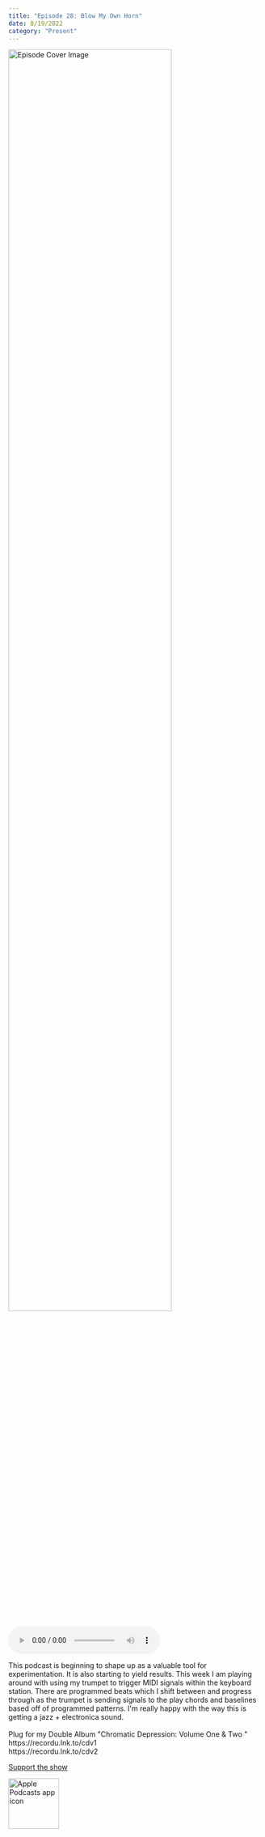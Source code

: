 ```yaml
---
title: "Episode 28: Blow My Own Horn"
date: 8/19/2022
category: "Present"
---
```

<img src="https://artwork.captivate.fm/1044e748-88b7-4c34-aa5a-6c46cd947d4e/60854458c4d1acdf4e1c2f79c4137142d85d78e379bdafbd69bd34c85f5819ad.jpg" alt="Episode Cover Image" width=80%/>
<audio controls>
  <source src="https://podcasts.captivate.fm/media/508a754f-7aa4-4a4d-a029-1d2eb1ccb55b/11166896-episode-28-blow-my-own-horn.mp3" type="audio/mpeg">
  Your browser does not support the audio element.
</audio>

<p>This podcast is beginning to shape up as a valuable tool for experimentation. It is also starting to yield results. This week I am playing around with using my trumpet to trigger MIDI signals within the keyboard station. There are programmed beats which I shift between and progress through as the trumpet is sending signals to the play chords and baselines based off of programmed patterns. I&apos;m really happy with the way this is getting a jazz + electronica sound. <br/><br/>Plug for my Double Album &quot;Chromatic Depression: Volume One &amp; Two &quot;<br/>https://recordu.lnk.to/cdv1<br/>https://recordu.lnk.to/cdv2</p><a rel="payment" href="https://www.paypal.com/donate/?hosted_button_id=WX3GRUK5BHJLS">Support the show</a>

<a href="https://podcasts.apple.com/us/podcast/living-room-music/id1608791560?tscg=30200&itsct=podcast_box_appicon&ls=1&mttnsubad=1608791560" style="display: inline-block;"><img src="https://toolbox.marketingtools.apple.com/api/v2/badges/app-icon-podcasts/standard/en-us" alt="Apple Podcasts app icon" style="width: 100px; height: 100px; vertical-align: middle; object-fit: contain;" /></a>
    